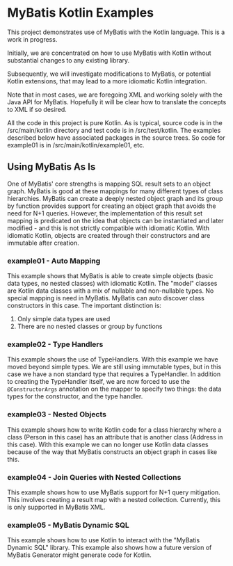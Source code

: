 # MyBatis Kotlin Examples

This project demonstrates use of MyBatis with the Kotlin language.  This is a work in progress.

Initially, we are concentrated on how to use MyBatis with Kotlin without substantial changes to any existing library.

Subsequently, we will investigate modifications to MyBatis, or potential Kotlin extensions, that may lead to a more
idiomatic Kotlin integration.

Note that in most cases, we are foregoing XML and working solely with the Java API for MyBatis.  Hopefully it will be
clear how to translate the concepts to XML if so desired.

All the code in this project is pure Kotlin. As is typical, source code is in the /src/main/kotlin
directory and test code is in /src/test/kotlin.  The examples described below have associated packages
in the source trees.  So code for example01 is in /src/main/kotlin/example01, etc.  

## Using MyBatis As Is

One of MyBatis' core strengths is mapping SQL result sets to an object graph.  MyBatis is good at these mappings for
many different types of class hierarchies. MyBatis can create a deeply nested object graph and its group by function
provides support for creating an object graph that avoids the need for N+1 queries. However, the implementation of this
result set mapping is predicated on the idea that objects can be instantiated and later modified - and this is not
strictly compatible with idiomatic Kotlin. With idiomatic Kotlin, objects are created through their constructors and are
immutable after creation.

### example01 - Auto Mapping

This example shows that MyBatis is able to create simple objects (basic data types, no nested classes) with idiomatic
Kotlin. The "model" classes are Kotlin data classes with a mix of nullable and non-nullable types.  No special mapping
is need in MyBatis. MyBatis can auto discover class constructors in this case. The important distinction is:

1. Only simple data types are used
2. There are no nested classes or group by functions 

### example02 - Type Handlers

This example shows the use of TypeHandlers. With this example we have moved beyond simple types.
We are still using immutable types, but in this case we have a non standard type that requires a
TypeHandler. In addition to creating the TypeHandler itself, we are now forced to use the `@ConstructorArgs` annotation
on the mapper to specify two things: the data types for the constructor, and the type handler.

### example03 - Nested Objects

This example shows how to write Kotlin code for a class hierarchy where a class (Person in this case) has an
attribute that is another class (Address in this case).  With this example we can no longer use Kotlin
data classes because of the way that MyBatis constructs an object graph in cases like this. 

### example04 - Join Queries with Nested Collections

This example shows how to use MyBatis support for N+1 query mitigation.  This involves creating a
result map with a nested collection.  Currently, this is only supported in MyBatis XML. 

### example05 - MyBatis Dynamic SQL

This example shows how to use Kotlin to interact with the "MyBatis Dynamic SQL" library.
This example also shows how a future version of MyBatis Generator might generate code for Kotlin.

